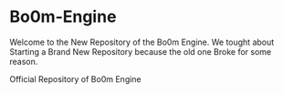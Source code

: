 # Bo0m-Engine
Welcome to the New Repository of the Bo0m Engine.
We tought about Starting a Brand New Repository because the old one Broke for some reason.

Official Repository of Bo0m Engine
